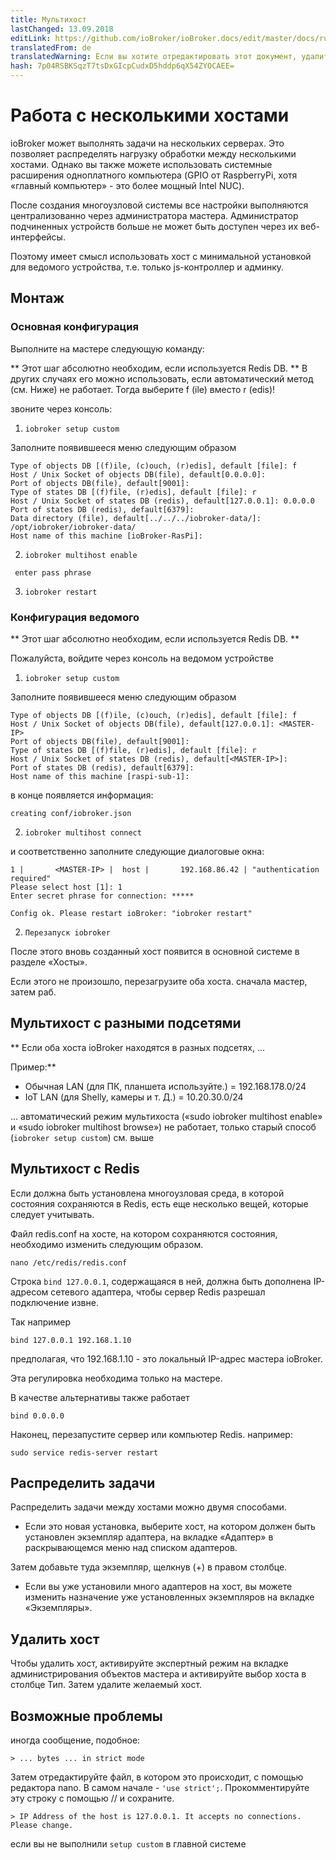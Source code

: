 ```yaml
---
title: Мультихост
lastChanged: 13.09.2018
editLink: https://github.com/ioBroker/ioBroker.docs/edit/master/docs/ru/config/multihost.md
translatedFrom: de
translatedWarning: Если вы хотите отредактировать этот документ, удалите поле «translationFrom», в противном случае этот документ будет снова автоматически переведен
hash: 7p04RSBKSqzT7tsDxGIcpCudxD5hddp6qX54ZYOCAEE=
---
```

# Работа с несколькими хостами
ioBroker может выполнять задачи на нескольких серверах. Это позволяет распределять нагрузку обработки между несколькими хостами.
Однако вы также можете использовать системные расширения одноплатного компьютера (GPIO от RaspberryPi, хотя «главный компьютер» - это более мощный Intel NUC).

После создания многоузловой системы все настройки выполняются централизованно через администратора мастера. Администратор подчиненных устройств больше не может быть доступен через их веб-интерфейсы.

Поэтому имеет смысл использовать хост с минимальной установкой для ведомого устройства, т.е. только js-контроллер и админку.

## Монтаж
### Основная конфигурация
Выполните на мастере следующую команду:

** Этот шаг абсолютно необходим, если используется Redis DB. ** В других случаях его можно использовать, если автоматический метод (см. Ниже) не работает. Тогда выберите f (ile) вместо r (edis)!

звоните через консоль:

1. `iobroker setup custom`

Заполните появившееся меню следующим образом

```
Type of objects DB [(f)ile, (c)ouch, (r)edis], default [file]: f
Host / Unix Socket of objects DB(file), default[0.0.0.0]:
Port of objects DB(file), default[9001]:
Type of states DB [(f)file, (r)edis], default [file]: r
Host / Unix Socket of states DB (redis), default[127.0.0.1]: 0.0.0.0
Port of states DB (redis), default[6379]:
Data directory (file), default[../../../iobroker-data/]: /opt/iobroker/iobroker-data/
Host name of this machine [ioBroker-RasPi]:
```

2. `iobroker multihost enable`

``` enter pass phrase```

3. `iobroker restart`

### Конфигурация ведомого
** Этот шаг абсолютно необходим, если используется Redis DB. **

Пожалуйста, войдите через консоль на ведомом устройстве

1. `iobroker setup custom`

Заполните появившееся меню следующим образом

```
Type of objects DB [(f)ile, (c)ouch, (r)edis], default [file]: f
Host / Unix Socket of objects DB(file), default[127.0.0.1]: <MASTER-IP>
Port of objects DB(file), default[9001]:
Type of states DB [(f)file, (r)edis], default [file]: r
Host / Unix Socket of states DB (redis), default[<MASTER-IP>]:
Port of states DB (redis), default[6379]:
Host name of this machine [raspi-sub-1]:
```

в конце появляется информация:

```
creating conf/iobroker.json
```

2. `iobroker multihost connect`

и соответственно заполните следующие диалоговые окна:

```
1 |       <MASTER-IP> |  host |       192.168.86.42 | "authentication required"
Please select host [1]: 1
Enter secret phrase for connection: *****

Config ok. Please restart ioBroker: "iobroker restart"
```

2. `Перезапуск iobroker`

После этого вновь созданный хост появится в основной системе в разделе «Хосты».

Если этого не произошло, перезагрузите оба хоста. сначала мастер, затем раб.

## Мультихост с разными подсетями
** Если оба хоста ioBroker находятся в разных подсетях, ...

Пример:**

* Обычная LAN (для ПК, планшета используйте.) = 192.168.178.0/24
* IoT LAN (для Shelly, камеры и т. Д.) = 10.20.30.0/24

... автоматический режим мультихоста («sudo iobroker multihost enable» и «sudo iobroker multihost browse») не работает, только старый способ (`iobroker setup custom`) см. выше

## Мультихост с Redis
Если должна быть установлена многоузловая среда, в которой состояния сохраняются в Redis, есть еще несколько вещей, которые следует учитывать.

Файл redis.conf на хосте, на котором сохраняются состояния, необходимо изменить следующим образом.

```
nano /etc/redis/redis.conf
```

Строка `bind 127.0.0.1`, содержащаяся в ней, должна быть дополнена IP-адресом сетевого адаптера, чтобы сервер Redis разрешал подключение извне.

Так например

```
bind 127.0.0.1 192.168.1.10
```

предполагая, что 192.168.1.10 - это локальный IP-адрес мастера ioBroker.

Эта регулировка необходима только на мастере.

В качестве альтернативы также работает

```
bind 0.0.0.0
```

Наконец, перезапустите сервер или компьютер Redis. например:

```
sudo service redis-server restart
```

## Распределить задачи
Распределить задачи между хостами можно двумя способами.

* Если это новая установка, выберите хост, на котором должен быть установлен экземпляр адаптера, на вкладке «Адаптер» в раскрывающемся меню над списком адаптеров.

Затем добавьте туда экземпляр, щелкнув (+) в правом столбце.

* Если вы уже установили много адаптеров на хост, вы можете изменить назначение уже установленных экземпляров на вкладке «Экземпляры».

## Удалить хост
Чтобы удалить хост, активируйте экспертный режим на вкладке администрирования объектов мастера и активируйте выбор хоста в столбце Тип. Затем удалите желаемый хост.

## Возможные проблемы
иногда сообщение, подобное:

```> ... bytes ... in strict mode```

Затем отредактируйте файл, в котором это происходит, с помощью редактора nano. В самом начале - `'use strict';`. Прокомментируйте эту строку с помощью // и сохраните.

```> IP Address of the host is 127.0.0.1. It accepts no connections. Please change.```

если вы не выполнили ``` setup custom ``` в главной системе